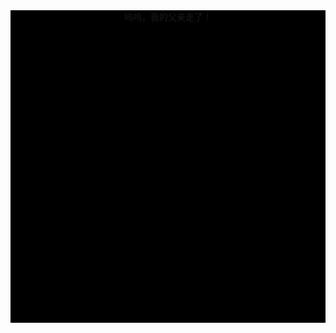 <!DOCTYPE html>
<html>
<head>
<meta charset="utf-8">
<title>我的父亲，罗继凯</title>
</head>
 
<body>
  <div style="background-color:black;width:100%;height:500px" align="center" color:#111>
  呜呜，我的父亲走了！</div>
</body>
 
</html>
